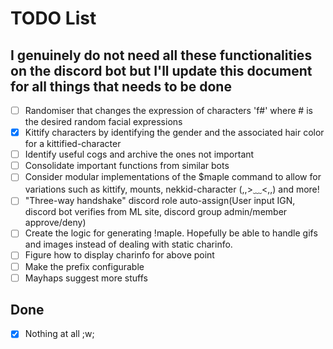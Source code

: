 # TODO List

## I genuinely do not need all these functionalities on the discord bot but I'll update this document for all things that needs to be done

* [ ] Randomiser that changes the expression of characters 'f#' where # is the desired random facial expressions
* [X] Kittify characters by identifying the gender and the associated hair color for a kittified-character
* [ ] Identify useful cogs and archive the ones not important
* [ ] Consolidate important functions from similar bots
* [ ] Consider modular implementations of the $maple command to allow for variations such as kittify, mounts, nekkid-character (,,>﹏<,,) and more!
* [ ] "Three-way handshake" discord role auto-assign(User input IGN, discord bot verifies from ML site, discord group admin/member approve/deny)
* [ ] Create the logic for generating !maple. Hopefully be able to handle gifs and images instead of dealing with static charinfo.
* [ ] Figure how to display charinfo for above point
* [ ] Make the prefix configurable
* [ ] Mayhaps suggest more stuffs

## Done

* [X] Nothing at all ;w;

